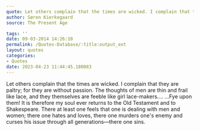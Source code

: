 ```yaml
---
quote: Let others complain that the times are wicked. I complain that they are paltry; for they are without passion.
author: Søren Kierkegaard
source: The Present Age

tags: ''
date: 09-03-2014 14:26:10
permalink: /Quotes-Database/:title:output_ext
layout: quotes
categories:
- Quotes
date: 2023-04-23 11:44:45.180083
---
```

Let others complain that the times are wicked. I complain that they are paltry; for they are without passion. The thoughts of men are thin and frail like lace, and they themselves are feeble like girl lace-makers.... ...Fye upon them! It is therefore my soul ever returns to the Old Testament and to Shakespeare. There at least one feels that one is dealing with men and women; there one hates and loves, there one murders one's enemy and curses his issue through all generations—there one sins.